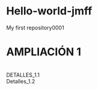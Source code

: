# Hello-world-jmff
My first repository0001
<h1 ColorText="green">  AMPLIACIÓN 1 </h1>
<br>
DETALLES_1.1 <br>
Detalles_1.2


